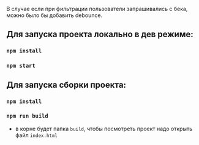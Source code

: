 В случае если при фильтрации пользователи запрашивались с бека, можно было бы добавить debounce.

## Для запуска проекта локально в дев режиме:
### `npm install`
### `npm start`

## Для запуска сборки проекта:
### `npm install`
### `npm run build`
- в корне будет папка `build`, чтобы посмотреть проект надо открыть файл `index.html`
